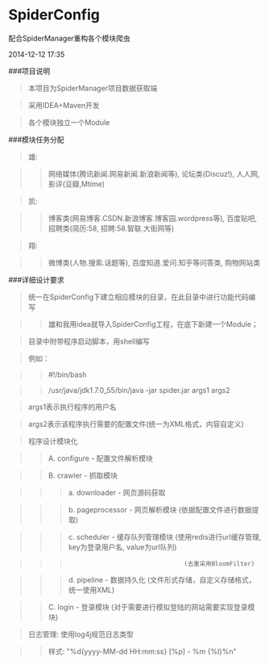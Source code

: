 SpiderConfig
============

配合SpiderManager重构各个模块爬虫

2014-12-12 17:35

###项目说明

>本项目为SpiderManager项目数据获取端

>采用IDEA+Maven开发

>各个模块独立一个Module

###模块任务分配

>雄:

>>网络媒体(腾讯新闻.网易新闻.新浪新闻等), 论坛类(Discuz!), 人人网, 影评(豆瓣,Mtime)

>凯:

>>博客类(网易博客.CSDN.新浪博客.博客园.wordpress等), 百度贴吧, 招聘类(简历:58, 招聘:58.智联.大街网等)

>翔:

>>微博类(人物.搜索.话题等), 百度知道.爱问.知乎等问答类, 购物网站类

###详细设计要求

>统一在SpiderConfig下建立相应模块的目录，在此目录中进行功能代码编写

>>雄和我用idea就导入SpiderConfig工程，在底下新建一个Module；

>目录中附带程序启动脚本，用shell编写

>例如：

>><p>#!/bin/bash</p>

>><p>/usr/java/jdk1.7.0_55/bin/java -jar spider.jar args1 args2</p>

>args1表示执行程序的用户名

>args2表示该程序执行需要的配置文件(统一为XML格式，内容自定义)

>

>程序设计模块化

>> A. configure - 配置文件解析模块

>> B. crawler - 抓取模块

>>> a. downloader - 网页源码获取

>>> b. pageprocessor - 网页解析模块		(依据配置文件进行数据提取)

>>> c. scheduler - 缓存队列管理模块		(使用redis进行url缓存管理, key为登录用户名, value为url队列)

>>>										(去重采用BloomFilter)

>>> d. pipeline - 数据持久化	(文件形式存储，自定义存储格式，统一使用XML)

>> C. login - 登录模块	(对于需要进行模拟登陆的网站需要实现登录模块)

>日志管理: 使用log4j规范日志类型

>> <p>样式: "%d{yyyy-MM-dd HH:mm:ss} [%p] - %m {%l}%n"</p>


